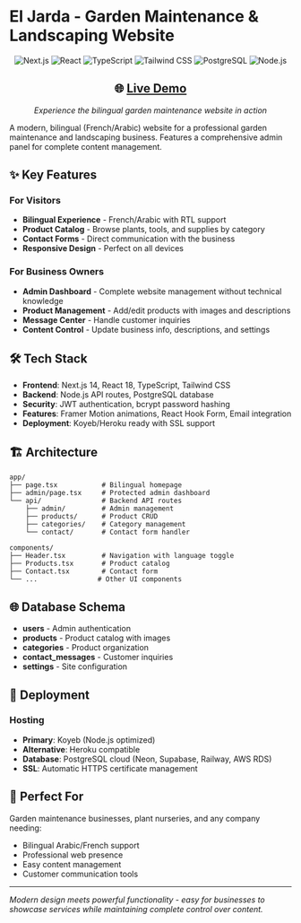 # El Jarda - Garden Maintenance & Landscaping Website

<div align="center">

![Next.js](https://img.shields.io/badge/Next.js-14.0.4-black?style=for-the-badge&logo=next.js&logoColor=white)
![React](https://img.shields.io/badge/React-18-61DAFB?style=for-the-badge&logo=react&logoColor=black)
![TypeScript](https://img.shields.io/badge/TypeScript-5-3178C6?style=for-the-badge&logo=typescript&logoColor=white)
![Tailwind CSS](https://img.shields.io/badge/Tailwind_CSS-3.3.6-38B2AC?style=for-the-badge&logo=tailwind-css&logoColor=white)
![PostgreSQL](https://img.shields.io/badge/PostgreSQL-336791?style=for-the-badge&logo=postgresql&logoColor=white)
![Node.js](https://img.shields.io/badge/Node.js-339933?style=for-the-badge&logo=node.js&logoColor=white)

</div>

<div align="center">

## 🌐 [**Live Demo**](https://eljarda.com) 
*Experience the bilingual garden maintenance website in action*

</div>

A modern, bilingual (French/Arabic) website for a professional garden maintenance and landscaping business. Features a comprehensive admin panel for complete content management.

## ✨ Key Features

### For Visitors
- **Bilingual Experience** - French/Arabic with RTL support
- **Product Catalog** - Browse plants, tools, and supplies by category
- **Contact Forms** - Direct communication with the business
- **Responsive Design** - Perfect on all devices

### For Business Owners
- **Admin Dashboard** - Complete website management without technical knowledge
- **Product Management** - Add/edit products with images and descriptions
- **Message Center** - Handle customer inquiries
- **Content Control** - Update business info, descriptions, and settings

## 🛠️ Tech Stack

- **Frontend**: Next.js 14, React 18, TypeScript, Tailwind CSS
- **Backend**: Node.js API routes, PostgreSQL database
- **Security**: JWT authentication, bcrypt password hashing
- **Features**: Framer Motion animations, React Hook Form, Email integration
- **Deployment**: Koyeb/Heroku ready with SSL support

## 🏗️ Architecture

```
app/
├── page.tsx           # Bilingual homepage
├── admin/page.tsx     # Protected admin dashboard
└── api/               # Backend API routes
    ├── admin/         # Admin management
    ├── products/      # Product CRUD
    ├── categories/    # Category management
    └── contact/       # Contact form handler

components/
├── Header.tsx         # Navigation with language toggle
├── Products.tsx       # Product catalog
├── Contact.tsx        # Contact form
└── ...               # Other UI components
```

## 🌐 Database Schema

- **users** - Admin authentication
- **products** - Product catalog with images
- **categories** - Product organization
- **contact_messages** - Customer inquiries
- **settings** - Site configuration

## 🚀 Deployment

### Hosting
- **Primary**: Koyeb (Node.js optimized)
- **Alternative**: Heroku compatible
- **Database**: PostgreSQL cloud (Neon, Supabase, Railway, AWS RDS)
- **SSL**: Automatic HTTPS certificate management

## 🎯 Perfect For

Garden maintenance businesses, plant nurseries, and any company needing:
- Bilingual Arabic/French support
- Professional web presence
- Easy content management
- Customer communication tools

---

*Modern design meets powerful functionality - easy for businesses to showcase services while maintaining complete control over content.*
